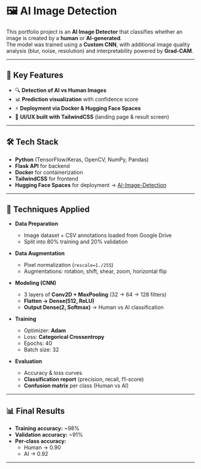 # 🖼️ AI Image Detection

This portfolio project is an **AI Image Detector** that classifies whether an image is created by a **human** or **AI-generated**.  
The model was trained using a **Custom CNN**, with additional image quality analysis (blur, noise, resolution) and interpretability powered by **Grad-CAM**.

---

## 🚀 Key Features

- 🔍 **Detection of AI vs Human Images**
- 📊 **Prediction visualization** with confidence score
- ⚡ **Deployment via Docker & Hugging Face Spaces**
- 🎨 **UI/UX built with TailwindCSS** (landing page & result screen)

---

## 🛠️ Tech Stack

- **Python** (TensorFlow/Keras, OpenCV, NumPy, Pandas)
- **Flask API** for backend
- **Docker** for containerization
- **TailwindCSS** for frontend
- **Hugging Face Spaces** for deployment → [AI-Image-Detection](https://huggingface.co/spaces/alfando/AI-Image-Detection)

---

## 🔧 Techniques Applied

- **Data Preparation**

  - Image dataset + CSV annotations loaded from Google Drive
  - Split into 80% training and 20% validation

- **Data Augmentation**

  - Pixel normalization (`rescale=1./255`)
  - Augmentations: rotation, shift, shear, zoom, horizontal flip

- **Modeling (CNN)**

  - 3 layers of **Conv2D + MaxPooling** (32 → 64 → 128 filters)
  - **Flatten → Dense(512, ReLU)**
  - **Output Dense(2, Softmax)** → Human vs AI classification

- **Training**

  - Optimizer: **Adam**
  - Loss: **Categorical Crossentropy**
  - Epochs: 40
  - Batch size: 32

- **Evaluation**
  - Accuracy & loss curves
  - **Classification report** (precision, recall, f1-score)
  - **Confusion matrix** per class (Human vs AI)

---

## 📊 Final Results

- **Training accuracy:** ~98%
- **Validation accuracy:** ~91%
- **Per-class accuracy:**
  - Human → 0.90
  - AI → 0.92

---
